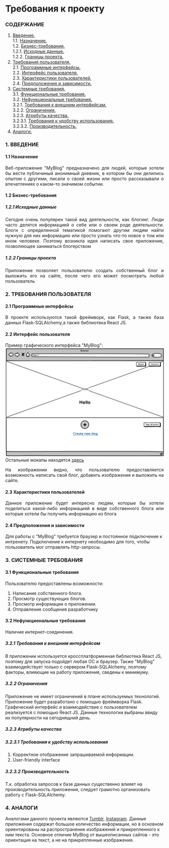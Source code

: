 # Требования к проекту
### СОДЕРЖАНИЕ
  1.  [Введение.](#1) <br>
    1.1. [Назначение.](#1.1) <br>
    1.2. [Бизнес-требования.](#1.2) <br>
      1.2.1. [Исходные данные.](#1.2.1) <br>
      1.2.2. [Границы проекта.](#1.2.2) <br>
  2. [Требования пользователя.](#2) <br>
    2.1. [Программные интерфейсы.](#2.1) <br>
    2.2. [Интерфейс пользователя.](#2.2) <br>
    2.3. [Характеристики пользователей.](#2.3) <br>
    2.4. [Предположения и зависимости.](#2.4) <br>
  3. [Системные требования.](#3) <br>
    3.1. [Функциональные требования.](#3.1) <br>
    3.2. [Нефункциональные требования.](#3.2) <br>
      3.2.1. [Требования к внешним интерфейсам.](3.2.1) <br>
      3.2.2. [Ограничения.](3.2.2) <br>
      3.2.3. [Атрибуты качества.](3.2.3) <br>
      3.2.3.1. [Требования к удобству использования.](3.2.3.1) <br>
      3.2.3.2. [Производительность.](3.2.3.2) <br>
  4. [Аналоги.](#4) <br>
  
### 1. ВВЕДЕНИЕ <a name="1"></a>
#### 1.1 Назначение <a name="1.1"></a>
<p align="justify">Веб-приложение "MyBlog" предназначено для людей, которые хотели бы вести публичиный анонимный дневник, в котором бы они делились опытом с другими, писали о своей жизни или просто рассказывали о впечатлениях о каком-то значимом событии.</p>

 #### 1.2 Бизнес-требования <a name="1.2"></a>
##### 1.2.1 Исходные данные <a name="1.2.1"></a>
<p align="justify">Сегодня очень популярен такой вид деятельности, как блогинг. Люди часто делятся информацией о себе или о своем роде деятельности. Блоги с определенной тематикой помогают другим людям найти нужную для них информацию или просто узнать что-то новое о том или ином человеке. Поэтому возникла идея написать свое приложение, позволяющее заниматься блогерством</p>

 ##### 1.2.2 Границы проекта <a name="1.2.2"></a>
 <p align="justify">Приложение позволяет пользователю создать собственный блог и выложить его на сайте, после чего его может посмотреть любой пользователь</p>
 
 ### 2. ТРЕБОВАНИЯ ПОЛЬЗОВАТЕЛЯ <a name="2"></a>
#### 2.1 Программные интерфейсы <a name="2.1"></a>
<p align="justify">В проекте используются такой фреймворк, как Flask, а также база данных Flask-SQLAlchemy,а также библиотека React JS.</p>

 #### 2.2 Интерфейс пользователя <a name="2.2"></a>
 Пример графического интерфейса "MyBlog":
![home](./Mockups/home.png)
Остальные мокапы находятся [здесь](https://github.com/ZaharchenyaVeronika/MyBlog/tree/master/Documentation/Mockups)<br>
<p align="justify">На изображении видно, что пользователю предоставляется возможность написать свой блог, добавить изображения и выложить на сайте.</p>

 #### 2.3 Характеристики пользователей <a name="2.3"></a>
 <p align="justify">Данное приложение будет интересно людям, которые бы хотели поделиться какой-либо информацией в виде собственного блога или которые хотели бы получить информацию из блога</p>
 
 #### 2.4 Предположения и зависимости <a name="2.4"></a>
 Для работы с "MyBlog" требуется браузер и постоянное подключение к интренету. Подключение к интернету необходимо для того, чтобы пользователь мог отправлять http-запросы.
 
 ### 3. СИСТЕМНЫЕ ТРЕБОВАНИЯ <a name="3"></a>
#### 3.1 Функциональные требования <a name="3.1"></a>
Пользователю предоставлены возможности:

1. Написание собственного блога.
2. Просмотр существующих блогов.
3. Просмотр информации о приложении.
4. Отправление сообщения разработчику

 #### 3.2 Нефункциональные требования <a name="3.2"></a>
 Наличие интернет-соединения.

##### 3.2.1 Требования к внешним интерфейсам <a name="3.2.1"></a>
В приложении используется кроссплатформенная библиотека React JS, поэтому для запуска подойдет любая ОС и браузер. Также "MyBlog" взаимодействует только с сервером Flask-SQLAlchemy, поэтому факторы, влияющие на работу приложения, сведены к минимуму.

##### 3.2.2 Ограничения <a name="3.2.2"></a>
Приложение не имеет ограничений в плане используемых технологий. Приложение будет разработано с помощью фреймворка Flask. Графический интерфейс и взаимодействие с пользователем реализуется с помощью React JS. Данные технологии выбраны ввиду их популярности на сегоднящний день.

##### 3.2.3 Атрибуты качества <a name="3.2.3"></a>

##### 3.2.3.1 Требования к удобству использования <a name="3.2.3.1"></a>
1. Корректное отображение запрашиваемой информации.
2. User-friendly interface

 ##### 3.2.3.2 Производительность <a name="3.2.3.2"></a>
 Т.к. обработка запросов к базе данных существенно влияет на производительность приложения, следует грамотно организовать работу с Flask-SQLAlchemy.

 ### 4. АНАЛОГИ <a name="4"></a>
 Аналогами данного проекта являются [Tumblr](https://www.tumblr.com), [Instagram](https://www.instagram.com). Данные приложения содержат большое количество информации, но в основном ориентированы на распространение изображений и прикрепленного к ним текста.
Основное отличие MyBlog от вышеописанных сайтов - это ориентация на текст, а не на прикрепленные изображения.
